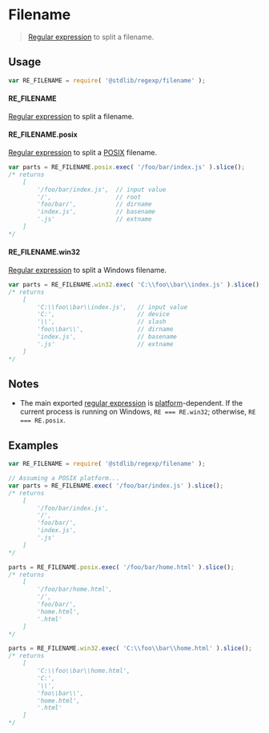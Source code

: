 # Filename

> [Regular expression][mdn-regexp] to split a filename.

<section class="usage">

## Usage

```javascript
var RE_FILENAME = require( '@stdlib/regexp/filename' );
```

#### RE_FILENAME

[Regular expression][mdn-regexp] to split a filename.

#### RE_FILENAME.posix

[Regular expression][@stdlib/regexp/filename-posix] to split a [POSIX][posix] filename. 

```javascript
var parts = RE_FILENAME.posix.exec( '/foo/bar/index.js' ).slice();
/* returns
    [
        '/foo/bar/index.js',  // input value
        '/',                  // root
        'foo/bar/',           // dirname
        'index.js',           // basename
        '.js'                 // extname
    ]
*/
```

#### RE_FILENAME.win32

[Regular expression][@stdlib/regexp/filename-windows] to split a Windows filename.

```javascript
var parts = RE_FILENAME.win32.exec( 'C:\\foo\\bar\\index.js' ).slice();
/* returns
    [
        'C:\\foo\\bar\\index.js',   // input value
        'C:',                       // device
        '\\',                       // slash
        'foo\\bar\\',               // dirname
        'index.js',                 // basename
        '.js'                       // extname
    ]
*/
```

</section>

<!-- /.usage -->

<section class="notes">

## Notes

-   The main exported [regular expression][mdn-regexp] is [platform][@stdlib/assert/is-windows]-dependent. If the current process is running on Windows, `RE === RE.win32`; otherwise, `RE === RE.posix`.

</section>

<!-- /.notes -->

<section class="examples">

## Examples

<!-- eslint no-undef: "error" -->

```javascript
var RE_FILENAME = require( '@stdlib/regexp/filename' );

// Assuming a POSIX platform...
var parts = RE_FILENAME.exec( '/foo/bar/index.js' ).slice();
/* returns
    [
        '/foo/bar/index.js',
        '/',
        'foo/bar/',
        'index.js',
        '.js'
    ]
*/

parts = RE_FILENAME.posix.exec( '/foo/bar/home.html' ).slice();
/* returns
    [
        '/foo/bar/home.html',
        '/',
        'foo/bar/',
        'home.html',
        '.html'
    ]
*/

parts = RE_FILENAME.win32.exec( 'C:\\foo\\bar\\home.html' ).slice();
/* returns
    [
        'C:\\foo\\bar\\home.html',
        'C:',
        '\\',
        'foo\\bar\\',
        'home.html',
        '.html'
    ]
*/
```

</section>

<!-- /.examples -->

<section class="links">

[mdn-regexp]: https://developer.mozilla.org/en-US/docs/Web/JavaScript/Guide/Regular_Expressions

[posix]: https://en.wikipedia.org/wiki/POSIX

[@stdlib/assert/is-windows]: https://github.com/stdlib-js/stdlib/tree/develop/lib/node_modules/%40stdlib/assert/is-windows

[@stdlib/regexp/filename-posix]: https://github.com/stdlib-js/stdlib/tree/develop/lib/node_modules/%40stdlib/regexp/filename-posix

[@stdlib/regexp/filename-windows]: https://github.com/stdlib-js/stdlib/tree/develop/lib/node_modules/%40stdlib/regexp/filename-windows

</section>

<!-- /.links -->
